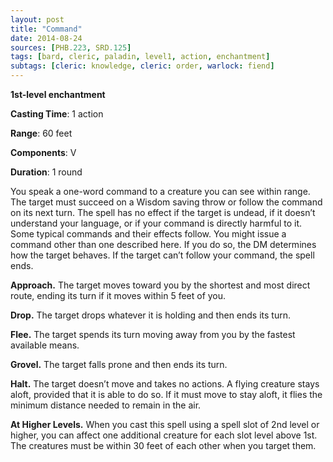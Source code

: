 ```yaml
---
layout: post
title: "Command"
date: 2014-08-24
sources: [PHB.223, SRD.125]
tags: [bard, cleric, paladin, level1, action, enchantment]
subtags: [cleric: knowledge, cleric: order, warlock: fiend]
---
```


**1st-level enchantment**

**Casting Time**: 1 action

**Range**: 60 feet

**Components**: V

**Duration**: 1 round

You speak a one-word command to a creature you can see within range. The target must succeed on a Wisdom saving throw or follow the command on its next turn. The spell has no effect if the target is undead, if it doesn’t understand your language, or if your command is directly harmful to it. 
Some typical commands and their effects follow. You might issue a command other than one described here. If you do so, the DM determines how the target behaves. If the target can’t follow your command, the spell ends. 

**Approach.** The target moves toward you by the shortest and most direct route, ending its turn if it moves within 5 feet of you. 

**Drop.** The target drops whatever it is holding and then
ends its turn. 

**Flee.** The target spends its turn moving away from you by the fastest available means. 

**Grovel.** The target falls prone and then ends its turn. 

**Halt.** The target doesn’t move and takes no actions. A flying creature stays aloft, provided that it is able to do so. If it must move to stay aloft, it flies the minimum distance needed to remain in the air.

**At Higher Levels.** When you cast this spell using a spell slot of 2nd level or higher, you can affect one additional creature for each slot level above 1st. The creatures must be within 30 feet of each other when you target them.
